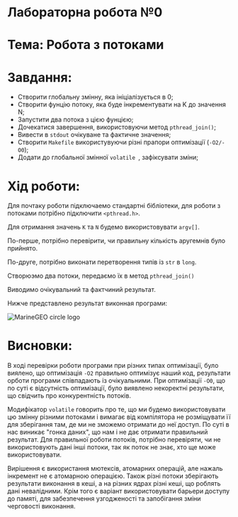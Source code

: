 ﻿
Лабораторна робота №0
====
Тема: Робота з потоками
====
Завдання:
===
  - Створити глобальну змінну, яка ініціалізується в 0;
  - Створити фунцію потоку, яка буде інкрементувати на K до значення N;
  - Запустити два потока з цією фунцією;
  - Дочекатися завершення, використовуючи метод `pthread_join()`;
  - Вивести в `stdout` очікуване та фактичне значення;
  - Створити `Makefile` використувуючи різні прапори оптимізації (`-O2/-O0`);
  - Додати до глобальної змінної `volatile `, зафіксувати зміни;

Хід роботи:
====

Для почтаку роботи підключаемо стандартні бібліотеки, для роботи з потоками потрібно підключити `<pthread.h>`.

Для отримання значень `K` та `N` будемо використовувати `argv[]`.

По-перше, потрібно перевірити, чи правильну кількість аругемнів було прийнято.

По-друге, потрібно виконати перетворення типів із `str` в `long`.

Створюэмо два потоки, передаємо їх в метод `pthread_join()`

Виводимо очікувальний та фактчиний результат.

Нижче представлено результат виконная програми:

![MarineGEO circle logo](/doc/table.png "Results")

Висновки:
===

В ході перевірки роботи програми при різних типах оптимізації, було виялено, що оптимізація `-O2` правильно оптимізує наший код, результати орботи програми співпадають із очікуальними. При оптимізації `-O0`, що по суті є відсутність оптимізації, було виявлено некоректні результати, що свідчить про конкурентність потоків.

Модифікатор `volatile` говорить про те, що ми будемо використовувати цю змінну різними потоками і вимагає від компілятора не розміщувати її для зберігання там, де ми не зможемо отримати до неї доступ. По суті в нас виникає "гонка даних", що нам і не дає отримати правильний результат. Для правильної роботи потоків, потрібно перевіряти, чи не використовують дані інші потоки, так як поток не знає, хто ще може використовувати.

Вирішення є використання  мютексів, атомарних операцій, але нажаль інкремент не є атомарною операцією. Також різні потоки зберігають результати виконання в кеші, а на різних ядрах різні кеші, що роблять дані невалідними. Крім того є варіант використовувати барьери доступу до памяті,
для забезпечення узгодженості та запобігання зміни черговості виконання.
